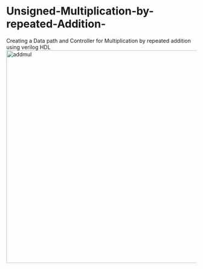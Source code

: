 # Unsigned-Multiplication-by-repeated-Addition-
Creating a Data path and Controller for Multiplication by repeated addition using verilog HDL
<img width="563" alt="addmul" src="https://github.com/user-attachments/assets/d1d93c9e-5a9c-4a7d-b484-0df8f273bf0f" />

